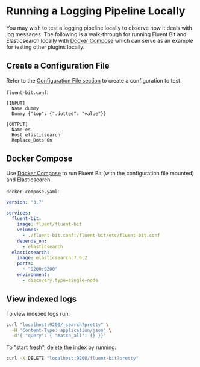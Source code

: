 # Running a Logging Pipeline Locally

You may wish to test a logging pipeline locally to observe how it deals with log messages. The following is a walk-through for running Fluent Bit and Elasticsearch locally with [Docker Compose](https://docs.docker.com/compose/) which can serve as an example for testing other plugins locally.

## Create a Configuration File

Refer to the [Configuration File section](https://docs.fluentbit.io/manual/administration/configuring-fluent-bit/configuration-file) to create a configuration to test.

`fluent-bit.conf`:

```text
[INPUT]
  Name dummy
  Dummy {"top": {".dotted": "value"}}

[OUTPUT]
  Name es
  Host elasticsearch
  Replace_Dots On
```

## Docker Compose

Use [Docker Compose](https://docs.docker.com/compose/) to run Fluent Bit \(with the configuration file mounted\) and Elasticsearch.

`docker-compose.yaml`:

```yaml
version: "3.7"

services:
  fluent-bit:
    image: fluent/fluent-bit
    volumes:
      - ./fluent-bit.conf:/fluent-bit/etc/fluent-bit.conf
    depends_on:
      - elasticsearch
  elasticsearch:
    image: elasticsearch:7.6.2
    ports:
      - "9200:9200"
    environment:
      - discovery.type=single-node
```

## View indexed logs

To view indexed logs run:

```bash
curl "localhost:9200/_search?pretty" \
  -H 'Content-Type: application/json' \
  -d'{ "query": { "match_all": {} }}'
```

To "start fresh", delete the index by running:

```bash
curl -X DELETE "localhost:9200/fluent-bit?pretty"
```

